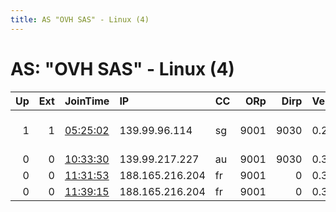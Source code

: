 ```yaml
---
title: AS "OVH SAS" - Linux (4)
---
```


# AS: "OVH SAS" - Linux (4)

|   Up |   Ext | JoinTime                                                                                            | IP              | CC   |   ORp |   Dirp | Version   | Contact                | Nickname   |   eFamMembers |
|-----:|------:|:----------------------------------------------------------------------------------------------------|:----------------|:-----|------:|-------:|:----------|:-----------------------|:-----------|--------------:|
|    1 |     1 | [05:25:02](https://metrics.torproject.org/rs.html#details/887603F1B6F87844D45519C170BB435EDCD45312) | 139.99.96.114   | sg   |  9001 |   9030 | 0.2.9.16  | warauthor AT gmail.com | jigsaw     |             2 |
|    0 |     0 | [10:33:30](https://metrics.torproject.org/rs.html#details/5ABA408A108A646D2C60C2837FAF5AD20F76958D) | 139.99.217.227  | au   |  9001 |   9030 | 0.3.5.8   | None                   | IvanDid911 |             1 |
|    0 |     0 | [11:31:53](https://metrics.torproject.org/rs.html#details/52CCB96A495A5FE5C74D6E222EF6002AC6B0F552) | 188.165.216.204 | fr   |  9001 |      0 | 0.3.4.11  | None                   | openUReyes |             1 |
|    0 |     0 | [11:39:15](https://metrics.torproject.org/rs.html#details/037CCEF05D6B71B7B5667A4CEB53AF6E8D4FE962) | 188.165.216.204 | fr   |  9001 |      0 | 0.3.4.11  | None                   | openUReyes |             1 |
